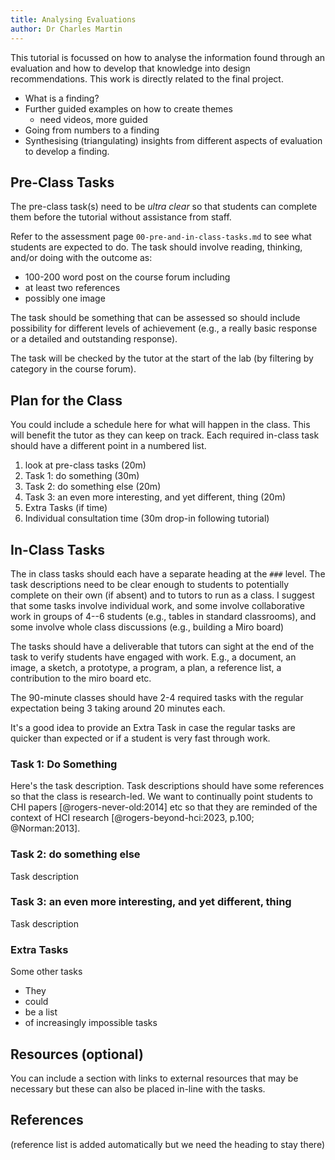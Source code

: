 ```yaml
---
title: Analysing Evaluations
author: Dr Charles Martin
---
```


<!-- ![tutorial image goes here, a nice indicative image in wide format, e.g. 1200x650](img/image-name.jpg) -->

This tutorial is focussed on how to analyse the information found through an evaluation and how to develop that knowledge into design recommendations. This work is directly related to the final project.

<!-- link this to previous one. -->

- What is a finding?
- Further guided examples on how to create themes
  - need videos, more guided 
- Going from numbers to a finding
- Synthesising (triangulating) insights from different aspects of evaluation to develop a finding.

<!-- Anneysha will contribute to some of this! -->


## Pre-Class Tasks

The pre-class task(s) need to be _ultra clear_ so that students can complete them before the tutorial without assistance from staff.

Refer to the assessment page `00-pre-and-in-class-tasks.md` to see what students are expected to do. The task should involve reading, thinking, and/or doing with the outcome as:

- 100-200 word post on the course forum including
- at least two references
- possibly one image

The task should be something that can be assessed so should include possibility for different levels of achievement (e.g., a really basic response or a detailed and outstanding response).

The task will be checked by the tutor at the start of the lab (by filtering by category in the course forum).

## Plan for the Class

You could include a schedule here for what will happen in the class. This will benefit the tutor as they can keep on track. Each required in-class task should have a different point in a numbered list.

1. look at pre-class tasks (20m)
2. Task 1: do something (30m)
3. Task 2: do something else (20m)
4. Task 3: an even more interesting, and yet different, thing (20m)
5. Extra Tasks (if time)
6. Individual consultation time (30m drop-in following tutorial)

## In-Class Tasks

The in class tasks should each have a separate heading at the `###` level. The task descriptions need to be clear enough to students to potentially complete on their own (if absent) and to tutors to run as a class. I suggest that some tasks involve individual work, and some involve collaborative work in groups of 4--6 students (e.g., tables in standard classrooms), and some involve whole class discussions (e.g., building a Miro board)

The tasks should have a deliverable that tutors can sight at the end of the task to verify students have engaged with work. E.g., a document, an image, a sketch, a prototype, a program, a plan, a reference list, a contribution to the miro board etc.

The 90-minute classes should have 2-4 required tasks with the regular expectation being 3 taking around 20 minutes each.

It's a good idea to provide an Extra Task in case the regular tasks are quicker than expected or if a student is very fast through work.

### Task 1: Do Something

Here's the task description. Task descriptions should have some references so that the class is research-led. We want to continually point students to CHI papers [@rogers-never-old:2014] etc so that they are reminded of the context of HCI research [@rogers-beyond-hci:2023, p.100; @Norman:2013].

### Task 2: do something else 

Task description

### Task 3: an even more interesting, and yet different, thing

Task description

### Extra Tasks

Some other tasks

- They
- could
- be a list
- of increasingly impossible tasks

## Resources (optional)

You can include a section with links to external resources that may be necessary but these can also be placed in-line with the tasks.

## References

(reference list is added automatically but we need the heading to stay there)
